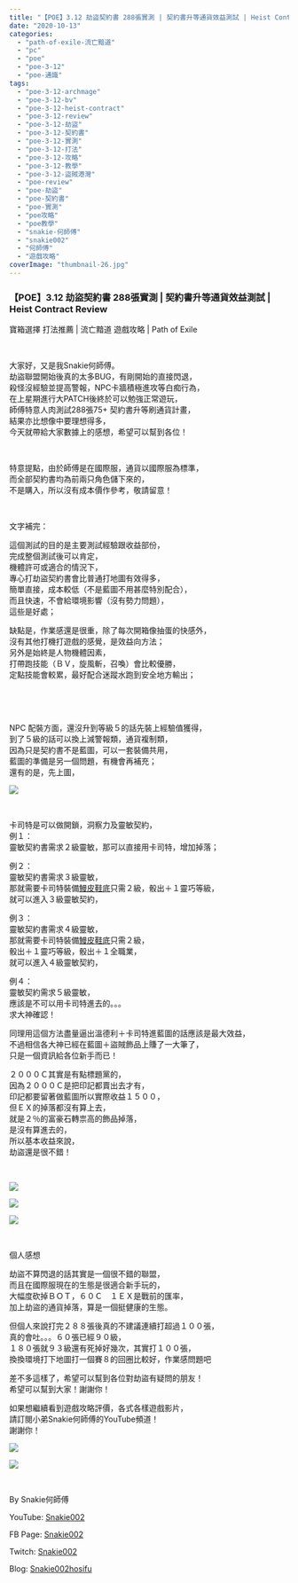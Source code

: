 ```yaml
---
title: "【POE】3.12 劫盜契約書 288張實測 | 契約書升等通貨效益測試 | Heist Contract Review | 寶箱選擇 打法推薦 | 流亡黯道 遊戲攻略 | Path of Exile"
date: "2020-10-13"
categories: 
  - "path-of-exile-流亡黯道"
  - "pc"
  - "poe"
  - "poe-3-12"
  - "poe-通識"
tags: 
  - "poe-3-12-archmage"
  - "poe-3-12-bv"
  - "poe-3-12-heist-contract"
  - "poe-3-12-review"
  - "poe-3-12-劫盜"
  - "poe-3-12-契約書"
  - "poe-3-12-實測"
  - "poe-3-12-打法"
  - "poe-3-12-攻略"
  - "poe-3-12-教學"
  - "poe-3-12-盜賊港灣"
  - "poe-review"
  - "poe-劫盜"
  - "poe-契約書"
  - "poe-實測"
  - "poe攻略"
  - "poe教學"
  - "snakie-何師傅"
  - "snakie002"
  - "何師傅"
  - "遊戲攻略"
coverImage: "thumbnail-26.jpg"
---
```


### 【POE】3.12 劫盜契約書 288張實測 | 契約書升等通貨效益測試 | Heist Contract Review  
寶箱選擇 打法推薦 | 流亡黯道 遊戲攻略 | Path of Exile

  
   

  
大家好，又是我Snakie何師傅。  
劫盜聯盟開始後真的太多BUG，有剛開始的直接閃退，  
殺怪沒經驗並提高警報，NPC卡牆積極進攻等白痴行為，  
在上星期進行大PATCH後終於可以勉強正常遊玩，  
師傅特意人肉測試288張75+ 契約書升等刷通貨計畫，  
結果亦比想像中要理想得多，  
今天就帶給大家數據上的感想，希望可以幫到各位！  

  
   

  
特意提點，由於師傅是在國際服，通貨以國際服為標準，  
而全部契約書均為前兩只角色儲下來的，  
不是購入，所以沒有成本價作參考，敬請留意！  

  
   

  
文字補完：  

  
這個測試的目的是主要測試經驗跟收益部份，  
完成整個測試後可以肯定，  
機體許可或適合的情況下，  
專心打劫盜契約書會比普通打地圖有效得多，  
簡單直接，成本較低（不是藍圖不用甚麼特別配合），  
而且快速，不會給環境影響（沒有勢力問題），  
這些是好處；  

  
缺點是，作業感還是很重，除了每次開箱像抽蛋的快感外，  
沒有其他打機打遊戲的感覺，是效益向方法；  
另外是始終是人物機體因素，  
打帶跑技能（ＢＶ，旋風斬，召喚）會比較優勝，  
定點技能會較累，最好配合迷蹤水跑到安全地方輸出；  

  
   

  
   

  
NPC 配裝方面，還沒升到等級５的話先裝上經驗值獲得，  
到了５級的話可以換上減警報類，通貨複制類，  
因為只是契約書不是藍圖，可以一套裝備共用，  
藍圖的準備是另一個問題，有機會再補充；  
還有的是，先上圖，  

  
![](WordPress/NPC-964x1024.png)  

  
   

  
卡司特是可以做開鎖，洞察力及靈敏契約，  
例１：  
靈敏契約書需求２級靈敏，那可以直接用卡司特，增加掉落；  

  
例２：  
靈敏契約書需求３級靈敏，  
那就需要卡司特裝備[鰻皮鞋底](https://poedb.tw/tw/Eelskin_Sole)只需２級，骰出＋１靈巧等級，  
就可以進入３級靈敏契約，  

  
例３：  
靈敏契約書需求４級靈敏，  
那就需要卡司特裝備[鰻皮鞋底](https://poedb.tw/tw/Eelskin_Sole)只需２級，  
骰出＋１靈巧等級，骰出＋１全職業，  
就可以進入４級靈敏契約，  

  
例４：  
靈敏契約需求５級靈敏，  
應該是不可以用卡司特進去的。。。  
求大神確認！  

  
同理用這個方法盡量逼出溫德利＋卡司特進藍圖的話應該是最大效益，  
不過相信各大神已經在藍圖＋盜賊飾品上賺了一大筆了，  
只是一個資訊給各位新手而已！  

  
２０００Ｃ其實是有點標題黨的，  
因為２０００Ｃ是把印記都賣出去才有，  
印記都要留著做藍圖所以實際收益１５００，  
但ＥＸ的掉落都沒有算上去，  
就是２％的富豪石轉祟高的飾品掉落，  
是沒有算進去的，  
所以基本收益來說，  
劫盜還是很不錯！  

  
   

  
![](WordPress/DE-3-1021x1024.png)  

  
![](WordPress/DE-2.png)  

  
![](WordPress/DE-1-796x1024.png)  

  
   

  
個人感想  

  
劫盜不算閃退的話其實是一個很不錯的聯盟，  
而且在國際服現在的生態是很適合新手玩的，  
大幅度砍掉ＢＯＴ，６０Ｃ　１ＥＸ是戰前的匯率，  
加上劫盜的通貨掉落，算是一個挺健康的生態。  

  
但個人來說打完２８８張後真的不建議連續打超過１００張，  
真的會吐。。。６０張已經９０級，  
１８０張就９３級還有死掉好幾次，其實打１００張，  
換換環境打下地圖打一個賽８的回圈比較好，作業感問題吧  

  
差不多這樣了，希望可以幫到各位對劫盜有疑問的朋友！  
希望可以幫到大家！謝謝你！  

  
如果想繼續看到遊戲攻略評價，各式各樣遊戲影片，  
請訂閱小弟Snakie何師傅的YouTube頻道！  
謝謝你！  

  
![](WordPress/DE-4-865x1024.png)  

  
![](WordPress/DE-5-795x1024.png)  

  
   

  
By Snakie何師傅  

  
YouTube: [Snakie002](https://www.youtube.com/c/Snakie002/)  

  
FB Page: [Snakie002](https://www.facebook.com/Snakie002/)  

  
Twitch: [Snakie002](https://www.twitch.tv/snakie002/)  

  
Blog: [Snakie002hosifu](https://snakie002hosifu.blog/)
